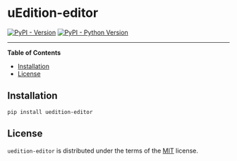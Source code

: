 # uEdition-editor

[![PyPI - Version](https://img.shields.io/pypi/v/uedition-editor.svg)](https://pypi.org/project/uedition-editor)
[![PyPI - Python Version](https://img.shields.io/pypi/pyversions/uedition-editor.svg)](https://pypi.org/project/uedition-editor)

-----

**Table of Contents**

- [Installation](#installation)
- [License](#license)

## Installation

```console
pip install uedition-editor
```

## License

`uedition-editor` is distributed under the terms of the [MIT](https://spdx.org/licenses/MIT.html) license.
